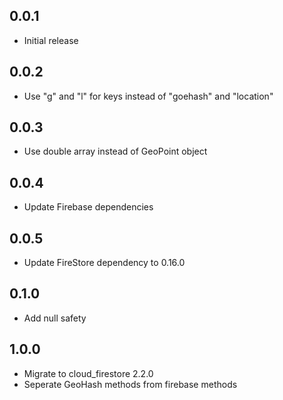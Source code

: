 ## 0.0.1

- Initial release

## 0.0.2

- Use "g" and "l" for keys instead of "goehash" and "location"

## 0.0.3

- Use double array instead of GeoPoint object

## 0.0.4

- Update Firebase dependencies

## 0.0.5

- Update FireStore dependency to 0.16.0

## 0.1.0

- Add null safety

## 1.0.0

- Migrate to cloud_firestore 2.2.0
- Seperate GeoHash methods from firebase methods

